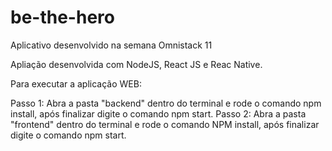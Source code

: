 # be-the-hero
Aplicativo desenvolvido na semana Omnistack 11

Apliação desenvolvida com NodeJS, React JS e Reac Native.

Para executar a aplicação WEB:

Passo 1: Abra a pasta "backend" dentro do terminal e rode o comando npm install, após finalizar digite o comando  npm start.
Passo 2: Abra a pasta "frontend" dentro do terminal e rode o comando NPM install, após finalizar digite o comando  npm start.
